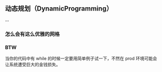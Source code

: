 ## 动态规划（DynamicProgramming）

--

### 怎么会有这么优雅的网格

### BTW

当你的代码中有 while 的时候一定要用简单例子试一下，不然在 prod 环境可能会让系统遭受巨大的金钱损失。
